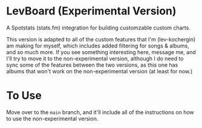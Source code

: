 # LevBoard (Experimental Version)
A Spotstats (stats.fm) integration for building customzable custom charts. 

This version is adapted to all of the custom features that I'm (lev-kochergin) am making for myself, which includes added filtering for songs & albums, and so much more. If you see something interesting here, message me, and I'll try to move it to the non-experimental version, although I do need to sync some of the features between the two versions, as this one has albums that won't work on the non-experimental version (at least for now.)

# To Use
Move over to the `main` branch, and it'll include all of the instructions on how to use the non-experimental version.